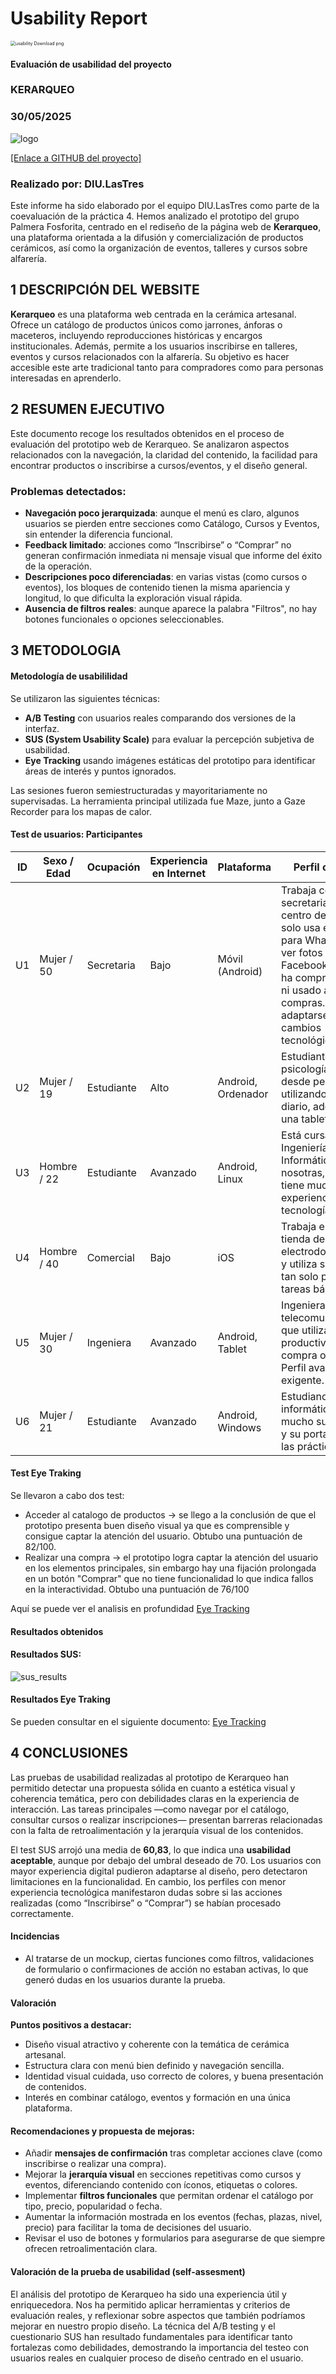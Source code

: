 # Usability Report



<img src="https://encrypted-tbn0.gstatic.com/images?q=tbn:ANd9GcRF017nhV-TFmNER2OM8UbXtdN6xwAKBYrv0i6onNfKu6Yn0BV0RK6aiOroeXl73LSY-B0&usqp=CAU" alt="usability Download png" style="zoom:50%;" />

#### Evaluación de usabilidad del proyecto 

### KERARQUEO

### 30/05/2025





<img src="https://github.com/angelamgr/UX_CaseStudy/blob/affb62c54bcb6a880ab0fe13be5cbd8dd7ebce5b/P4/logo_kerarqueo.png" alt="logo" />

[[Enlace a GITHUB del proyecto]](https://github.com/PalmeraFosforita/UX_CaseStudy.git)





### Realizado por: DIU.LasTres

Este informe ha sido elaborado por el equipo DIU.LasTres como parte de la coevaluación de la práctica 4. Hemos analizado el prototipo del grupo Palmera Fosforita, centrado en el rediseño de la página web de **Kerarqueo**, una plataforma orientada a la difusión y comercialización de productos cerámicos, así como la organización de eventos, talleres y cursos sobre alfarería.











## 1 DESCRIPCIÓN DEL WEBSITE

**Kerarqueo** es una plataforma web centrada en la cerámica artesanal. Ofrece un catálogo de productos únicos como jarrones, ánforas o maceteros, incluyendo reproducciones históricas y encargos institucionales. Además, permite a los usuarios inscribirse en talleres, eventos y cursos relacionados con la alfarería. Su objetivo es hacer accesible este arte tradicional tanto para compradores como para personas interesadas en aprenderlo.

 



## 2 RESUMEN EJECUTIVO



Este documento recoge los resultados obtenidos en el proceso de evaluación del prototipo web de Kerarqueo. Se analizaron aspectos relacionados con la navegación, la claridad del contenido, la facilidad para encontrar productos o inscribirse a cursos/eventos, y el diseño general.


### Problemas detectados:

- **Navegación poco jerarquizada**: aunque el menú es claro, algunos usuarios se pierden entre secciones como Catálogo, Cursos y Eventos, sin entender la diferencia funcional.
- **Feedback limitado**: acciones como “Inscribirse” o “Comprar” no generan confirmación inmediata ni mensaje visual que informe del éxito de la operación.
- **Descripciones poco diferenciadas**: en varias vistas (como cursos o eventos), los bloques de contenido tienen la misma apariencia y longitud, lo que dificulta la exploración visual rápida.
- **Ausencia de filtros reales**: aunque aparece la palabra "Filtros", no hay botones funcionales o opciones seleccionables.






## 3 METODOLOGIA 

#### Metodología de usabililidad

Se utilizaron las siguientes técnicas:
- **A/B Testing** con usuarios reales comparando dos versiones de la interfaz.
- **SUS (System Usability Scale)** para evaluar la percepción subjetiva de usabilidad.
- **Eye Tracking** usando imágenes estáticas del prototipo para identificar áreas de interés y puntos ignorados.

Las sesiones fueron semiestructuradas y mayoritariamente no supervisadas. La herramienta principal utilizada fue Maze, junto a Gaze Recorder para los mapas de calor.

 

#### Test de usuarios: Participantes

| ID | Sexo / Edad | Ocupación | Experiencia en Internet | Plataforma | Perfil cubierto | Test | SUS Score |
|------|----------------|--------------|----------------------------|----------------|--------------------|---------|---------------|
| U1   | Mujer / 50     | Secretaria   | Bajo                       | Móvil (Android) | Trabaja como secretaria en un centro de salud y solo usa el móvil para WhatsApp y ver fotos en Facebook. Nunca ha comprado online ni usado apps de compras. Le cuesta adaptarse a cambios tecnológicos. | A       | 68            |
| U2   | Mujer / 19    | Estudiante   | Alto                       | Android, Ordenador | Estudiante de psicología. Lleva desde pequeña utilizando el movil a diario, además de una tablet y un PC. | A       | 80            |
| U3   | Hombre / 22     | Estudiante    | Avanzado                   | Android, Linux  | Está cursando Ingeniería Informática con nosotras, por lo que tiene mucha experiencia con las tecnologías. | A       | 75            |
| U4   | Hombre / 40    | Comercial    | Bajo                       | iOS              | Trabaja en una tienda de electrodomésticos y utiliza su iPhone tan solo para las tareas básicas. | B       | 63            |
| U5   | Mujer / 30     | Ingeniera    | Avanzado                   | Android, Tablet  | Ingeniera de telecomunicaciones que utiliza apps de productividad y compra online. Perfil avanzado y exigente. | B       | 53            |
| U6   | Mujer / 21     | Estudiante    | Avanzado                   | Android, Windows  | Estudiando informática, utiliza mucho su teléfono y su portatil para las prácticas. | B       | 68            |

#### Test Eye Traking
Se llevaron a cabo dos test: 
- Acceder al catalogo de productos -> se llego a la conclusión de que el prototipo presenta buen diseño visual ya que es comprensible y consigue captar la atención del usuario. Obtubo una puntuación de 82/100.
- Realizar una compra -> el prototipo logra captar la atención del usuario en los elementos principales, sin embargo hay una fijación prolongada en un botón "Comprar" que no tiene funcionalidad lo que indica fallos en la interactividad. Obtubo una puntuación de 76/100

Aquí se puede ver el analisis en profundidad  [Eye Tracking](Eye_Tracking.pdf)


#### Resultados obtenidos



#### Resultados SUS:

<img src="https://github.com/angelamgr/UX_CaseStudy/blob/58ebfbe0f3dfb7d6b00f82267f02ccd6d1eb760a/P4/sus_results.png" alt="sus_results">

#### Resultados Eye Traking
Se pueden consultar en el siguiente documento: [Eye Tracking](Eye_Tracking.pdf)








## 4 CONCLUSIONES 



Las pruebas de usabilidad realizadas al prototipo de Kerarqueo han permitido detectar una propuesta sólida en cuanto a estética visual y coherencia temática, pero con debilidades claras en la experiencia de interacción. Las tareas principales —como navegar por el catálogo, consultar cursos o realizar inscripciones— presentan barreras relacionadas con la falta de retroalimentación y la jerarquía visual de los contenidos.

El test SUS arrojó una media de **60,83**, lo que indica una **usabilidad aceptable**, aunque por debajo del umbral deseado de 70. Los usuarios con mayor experiencia digital pudieron adaptarse al diseño, pero detectaron limitaciones en la funcionalidad. En cambio, los perfiles con menor experiencia tecnológica manifestaron dudas sobre si las acciones realizadas (como “Inscribirse” o “Comprar”) se habían procesado correctamente.



#### Incidencias

* Al tratarse de un mockup, ciertas funciones como filtros, validaciones de formulario o confirmaciones de acción no estaban activas, lo que generó dudas en los usuarios durante la prueba.



#### Valoración 

**Puntos positivos a destacar:**

- Diseño visual atractivo y coherente con la temática de cerámica artesanal.
- Estructura clara con menú bien definido y navegación sencilla.
- Identidad visual cuidada, uso correcto de colores, y buena presentación de contenidos.
- Interés en combinar catálogo, eventos y formación en una única plataforma.



#### Recomendaciones y propuesta de mejoras: 

- Añadir **mensajes de confirmación** tras completar acciones clave (como inscribirse o realizar una compra).
- Mejorar la **jerarquía visual** en secciones repetitivas como cursos y eventos, diferenciando contenido con íconos, etiquetas o colores.
- Implementar **filtros funcionales** que permitan ordenar el catálogo por tipo, precio, popularidad o fecha.
- Aumentar la información mostrada en los eventos (fechas, plazas, nivel, precio) para facilitar la toma de decisiones del usuario.
- Revisar el uso de botones y formularios para asegurarse de que siempre ofrecen retroalimentación clara.







#### Valoración de la prueba de usabilidad (self-assesment)

El análisis del prototipo de Kerarqueo ha sido una experiencia útil y enriquecedora. Nos ha permitido aplicar herramientas y criterios de evaluación reales, y reflexionar sobre aspectos que también podríamos mejorar en nuestro propio diseño. La técnica del A/B testing y el cuestionario SUS han resultado fundamentales para identificar tanto fortalezas como debilidades, demostrando la importancia del testeo con usuarios reales en cualquier proceso de diseño centrado en el usuario.
